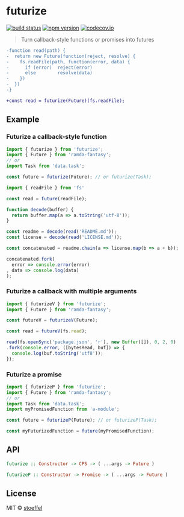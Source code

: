 futurize
========

[![build status](https://img.shields.io/travis/futurize/futurize/master.svg?style=flat-square)](https://travis-ci.org/futurize/futurize)
[![npm version](https://img.shields.io/npm/v/futurize.svg?style=flat-square)](https://www.npmjs.com/package/futurize)
[![codecov.io](https://codecov.io/github/futurize/futurize/coverage.svg?branch=master)](https://codecov.io/github/futurize/futurize?branch=master)

> Turn callback-style functions or promises into futures

```diff
-function read(path) {
-  return new Future(function(reject, resolve) {
-    fs.readFile(path, function(error, data) {
-      if (error)  reject(error)
-      else        resolve(data)
-    })
-  })
-}

+const read = futurize(Future)(fs.readFile);
```

Example
-------

### Futurize a callback-style function

```js
import { futurize } from 'futurize';
import { Future } from 'ramda-fantasy';
// or
import Task from 'data.task';

const future = futurize(Future); // or futurize(Task);

import { readFile } from 'fs'

const read = future(readFile);

function decode(buffer) {
  return buffer.map(a => a.toString('utf-8'));
}

const readme = decode(read('README.md'));
const license = decode(read('LICENSE.md'));

const concatenated = readme.chain(a => license.map(b => a + b));

concatenated.fork(
  error => console.error(error)
, data => console.log(data)
);
```

### Futurize a callback with multiple arguments

```js
import { futurizeV } from 'futurize';
import { Future } from 'ramda-fantasy';

const futureV = futurizeV(Future);

const read = futureV(fs.read);

read(fs.openSync('package.json', 'r'), new Buffer([]), 0, 2, 0)
.fork(console.error, ([bytesRead, buf]) => {
  console.log(buf.toString('utf8'));
});
```

### Futurize a promise

```js
import { futurizeP } from 'futurize';
import { Future } from 'ramda-fantasy';
// or
import Task from 'data.task';
import myPromisedFunction from 'a-module';

const future = futurizeP(Future); // or futurizeP(Task);

const myFuturizedFunction = future(myPromisedFunction);
```


## API

```hs
futurize :: Constructor -> CPS -> ( ...args -> Future )
```

```hs
futurizeP :: Constructor -> Promise -> ( ...args -> Future )
```



## License

MIT © [stoeffel](https://stoeffel.github.io)
